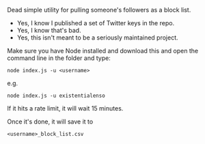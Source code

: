 Dead simple utility for pulling someone's followers as a block list.

* Yes, I know I published a set of Twitter keys in the repo.
* Yes, I know that's bad.
* Yes, this isn't meant to be a seriously maintained project.

Make sure you have Node installed and download this and open the command line in the folder and type:

    node index.js -u <username>

e.g.

    node index.js -u existentialenso

If it hits a rate limit, it will wait 15 minutes.

Once it's done, it will save it to 

    <username>_block_list.csv
